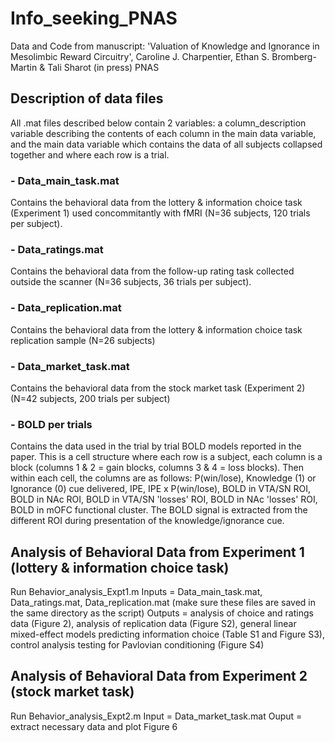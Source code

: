 # Info_seeking_PNAS
Data and Code from manuscript: 'Valuation of Knowledge and Ignorance in Mesolimbic Reward Circuitry', Caroline J. Charpentier, Ethan S. Bromberg-Martin & Tali Sharot (in press) PNAS

## Description of data files
All .mat files described below contain 2 variables: a column_description variable describing the contents of each column in the main data variable, and the main data variable which contains the data of all subjects collapsed together and where each row is a trial.

### - Data_main_task.mat
Contains the behavioral data from the lottery & information choice task (Experiment 1) used concommitantly with fMRI (N=36 subjects, 120 trials per subject).

### - Data_ratings.mat
Contains the behavioral data from the follow-up rating task collected outside the scanner (N=36 subjects, 36 trials per subject).

### - Data_replication.mat
Contains the behavioral data from the lottery & information choice task replication sample (N=26 subjects)

### - Data_market_task.mat
Contains the behavioral data from the stock market task (Experiment 2) (N=42 subjects, 200 trials per subject)

### - BOLD per trials
Contains the data used in the trial by trial BOLD models reported in the paper. This is a cell structure where each row is a subject, each column is a block (columns 1 & 2 = gain blocks, columns 3 & 4 = loss blocks). Then within each cell, the columns are as follows: P(win/lose), Knowledge (1) or Ignorance (0) cue delivered, IPE, IPE x P(win/lose), BOLD in VTA/SN ROI, BOLD in NAc ROI, BOLD in VTA/SN 'losses' ROI, BOLD in NAc 'losses' ROI, BOLD in mOFC functional cluster. The BOLD signal is extracted from the different ROI during presentation of the knowledge/ignorance cue.

## Analysis of Behavioral Data from Experiment 1 (lottery & information choice task)
Run Behavior_analysis_Expt1.m
Inputs = Data_main_task.mat, Data_ratings.mat, Data_replication.mat (make sure these files are saved in the same directory as the script)
Outputs = analysis of choice and ratings data (Figure 2), analysis of replication data (Figure S2), general linear mixed-effect models predicting information choice (Table S1 and Figure S3), control analysis testing for Pavlovian conditioning (Figure S4)

## Analysis of Behavioral Data from Experiment 2 (stock market task)
Run Behavior_analysis_Expt2.m
Input = Data_market_task.mat
Ouput = extract necessary data and plot Figure 6
